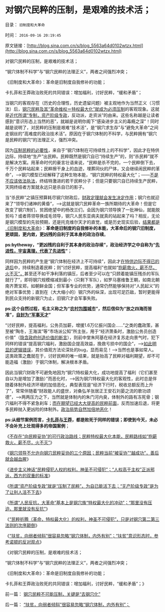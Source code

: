 # 对钢穴民粹的压制，是艰难的技术活；

目录： `旧制度和大革命` 

时间： `2016-09-16 20:19:45` 

原文链接：[http://blog.sina.com.cn/s/blog_5563a64d0102wtzx.html](http://blog.sina.com.cn/s/blog_5563a64d0102wtzx.html)

对钢穴民粹的压制，是艰难的技术活；

“钢穴体制不科学”与“钢穴民粹的法理正义”，两者之间强烈冲突；

《旧制度和大革命》：革命是旧制度自我修补的功能；

卡扎菲和王莽政治败死的共同错误：增加福利，讨好民粹，“缓和矛盾”；

当钢穴的客观存在（历史的合理性，历史遗留问题）被主观地作为当然正义（习惯法）后，[钢穴民粹及其“革命维权＝特权最大化”就成为必须压制](../../../2016/9/14/不可能与“一盘散沙的民粹”讲道理，更遑论“讲科学”；.md)的客观现象。这就是[近代所谓“专制，资产阶级专政](../../../2016/9/11/所谓“资产阶级专政”，就是“对民粹的压制”.md)，反动派，走资派”的由来。这些名称越是让读者感到“意识形态上当然的恶”，就越是说明你阁下“感染进步主义的毒瘾之深”！同时越是说明了，对民粹的压制是艰难“技术活”，是“钢穴求生存”与“避免大革命”之间走钢丝的“高难度的政治技术活”。原因在于钢穴体制的不科学，与民粹拥有“钢穴是民粹的钢穴”的法理正义，强烈冲突。

因为[压制民粹的必要性](../../../2016/9/13/进步主义“不能镇压民粹”的断言,对钢穴第三法则的强调.md)，来自于“钢穴体制在可持续性上的不科学”，因此才在特供边际，持续地“生产”出民粹。民粹既然是钢穴自已“持续生产”的，则“杀民粹”就不是解决方案。用革命时代的豪言壮语来说，“民粹是杀不完的，一个民粹倒下去，千万个民粹站起来；民粹擦干身上的血迹，埋葬同伙的尸体，又会继续闹民粹的革命”，——>钢穴模型已经解释了这种生物本能，“钢穴民粹的特权最大化”；——[不是不应该依法执法](../../../2009/7/12/政府依法执法不是镇压.md)，终结特激进的若干民粹分子；但是只要钢穴自已持续生产民粹，天网终结者方案就永远只是杀自已的影子。

当“杀民粹”之镇压预算耗尽钢穴财政后，[财政定理就会发生决定作用](../../../2016/8/29/“苛政猛于虎”后的无敌镇压，丝毫不能挽救钢穴的财政崩溃.md)；钢穴也就迎来了“领导们诸神的黄昏”，——>这就是钢穴民粹革命一族所期待的大革命！但是它改变了钢穴制们，贫困绝望中的杨改兰们，会因为钢穴领导换了一批神仙，就能脱贫吗？或者蒋领导换成毛领导，钢穴人民东亚病夫就真的站起来了吗？相反，无论是钢穴模型的先验预期，还是托克维尔天才的直觉，或是历史现实后验，[结果都是《旧制度和大革命](../../../2015/9/27/大革命是旧制度最顽强的生命力；.md)》：**革命是旧制度的自我修补的本能，大革命后的钢穴旧制度，更顽固，更内敛，更凶残的自利于其本身的政治存续**。

**ps:bytheway，“更凶残的自利于其本身的政治存续”，政治经济学之中自称为“[先进性，宇宙真理，代表了先进性](../../../2013/11/13/宇宙真理强势崛起一年多，地狱法则的英明投机！.md)”**；

同样因为民粹的产生是“钢穴体制在经济上不可持续”，因此才[在特供边际不得已的退后](../../../2016/8/19/如何定义钢穴族？钢穴特供边际外的势力范围.md)中，持续制造着民粹；则“讨好民粹，提高福利”也就如“[抱薪救火，薪不尽，火不灭”，](../../../2016/9/8/民粹路线如“抱薪救火，薪不尽，火不灭”；.md)甚至还不如干净利落的镇压，后者至少可以在“只顾着能镇压残杀的军队就行了”，即将钢穴规模缩减到最小（只剩下军队），如罗马塞维鲁王朝，如南北朝南齐萧宝郑，如朝鲜金国；但军事专业的优势，通常仍然能够保持对“人民起义”的绝对军事优势；直到在（大大缩小的）钢穴外的纵深，出现可足匹敌，暂时更能得到民众支持的新钢穴为止，旧钢穴才会军事失败。

**ps:这个自然过程，毛主义称之为“[农村包围城市](../../../2009/9/18/农村包围城市只是信仰中的神话.md)”，然后信仰为“放之四海而皆准”，[自封为“军事天才](http://darthvad.blog.sohu.com/132102655.html)”**

“讨好民粹，提高福利，公务员加薪，增援1.6万亿振兴国企……”之类的蠢政策，甚至被“陶冬，王海滨”等“市场派公知”所主张，用于“经济萧条时，激励公务员创造价值”（[隐含政府创造价值的断言](../../../2014/11/10/公务员的体面是啥标准？贱民基本生活水平又是啥标准？.md)），则前中堂朱阿基在经济复苏走向景气时，犯下同样的错误“提高钢穴福利，激励国企提高效益，挽救亏损中的国企”，——>[如此明显的逻辑错误](../../../2014/11/8/凯恩斯主义粉碎了中国市场经济改革的黄金时机！.md)，其价值观方法论深处的bug，显而易见！——>当然也是事如常人。这类政策之蠢就在于，讨好民粹的唯一结果，就是抬高了民粹对福利期望，却不可能造福（激励）于钢穴体制，解决根本矛盾。

因此当钢穴财政不可避免地因为“钢穴特权最大化，成功地提高了福利（它们甚至自以为是增加了激励）”而恶化时，——>因为钢穴特权最大化的客观性，此时总是伴随着体制外经济环境的加倍恶化，典型表现是“经济下行时，税收总额反而上升了”，常常伴随着“财政能人的盛世，对桑弘羊张居正王安石刘晏之流的歌功颂德”，——>两两压力之下，当然就是体制内的朱门河内臭，体制外的路有冻死骨；钢穴福利不得不紧急刹车；[而在期望已经大大提高的民粹前面](../../../2009/10/7/病态的期望，病态的信仰.md)，反而加速后退，将更多民粹抛入更凶险的体制外。[政治局势自然加倍地恶化](../../../2015/6/1/执政者与革命家竞争民粹，将处于天然的劣势.md)！

**ps:从细节案例而言，[卡扎菲与王莽](http://darthvad.blog.163.com/blog/static/533994702011101112845849/)，都是败死于同样的错误；即使到今天，未必不会补充上壮观得多的帝国案例**；

《[不存在“向民粹妥协”的可行政治路线；民粹特权最大化本能，民粹路线如“抱薪救火，薪不尽，火不灭”](../../../2016/9/8/民粹路线如“抱薪救火，薪不尽，火不灭”；.md)》

《[钢穴领导不允许向钢穴民粹妥协的三个原因；民粹当前“被妥协”“越成功”，善后就会越血腥](../../../2016/9/9/民粹在科学面前理亏，钢穴领导在民粹面前理亏.md)》

《[进步主义神话“民粹侵犯人权的权利，神圣不可侵犯”；“人权高于主权”正派邪派，西方的双重的标准](../../../2016/9/10/“让中国再做三百年殖民地”的“爱国”的进步主义.md)》

《[所谓“资产阶级专政”就是“压制了民粹”，](../../../2016/9/11/所谓“资产阶级专政”，就是“对民粹的压制”.md)[为自已能活下去；“无产阶级专政”是为了让别人活不下去](../../../2016/9/11/所谓“资产阶级专政”，就是“对民粹的压制”.md)》

《[所谓“人民反抗，大革命”基本上是钢穴族“特权最大化的冲动”；“那里没有压迫，那里就没有反抗”](../../../2016/9/12/大革命都是钢穴族“民粹特权最大化的冲动”；.md)》

《[“民粹折腾（革命，特权最大化）的权利，神圣不可侵犯”，只是对钢穴第二第三法则的次序颠倒](../../../2016/9/14/不可能与“一盘散沙的民粹”讲道理，更遑论“讲科学”；.md)》

《[“扶贫，向弱者倾斜”很容易忽略“钢穴体制，内外有别”；“扶贫”意识形态时，参考诺顿的反对观点](../../../2016/9/15/“扶贫，向弱者倾斜”很容易忽略“钢穴体制，内外有别”；.md)》

《对钢穴民粹的压制，是艰难的技术活；

“钢穴体制不科学”与“钢穴民粹的法理正义”，两者之间强烈冲突；

《旧制度和大革命》：革命是旧制度自我修补的功能；

卡扎菲和王莽政治败死的共同错误：增加福利，讨好民粹，“缓和矛盾”；》

前一篇： [钢穴民粹不可能压制，关键是“去钢穴化”](../../../2016/9/17/钢穴民粹不可能压制，关键是“去钢穴化”.md)

后一篇： [“扶贫，向弱者倾斜”很容易忽略“钢穴体制，内外有别”；](../../../2016/9/15/“扶贫，向弱者倾斜”很容易忽略“钢穴体制，内外有别”；.md)

